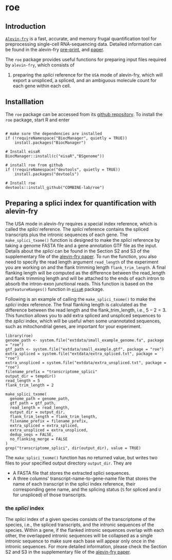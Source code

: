 # roe
## Introduction

[`Alevin-fry`](https://github.com/COMBINE-lab/alevin-fry) is a fast, accurate, and memory frugal quantification tool for preprocessing single-cell RNA-sequencing data. Detailed information can be found in the alevin-fry [pre-print](https://www.biorxiv.org/content/10.1101/2021.06.29.450377v2), and [paper](https://www.nature.com/articles/s41592-022-01408-3).

The `roe` package provides useful functions for preparing input files required by `alevin-fry`, which consists of

1. preparing the *splici* reference for the `USA` mode of alevin-fry, which will export a unspliced, a spliced, and an ambiguous molecule count for each gene within each cell.

## Installlation
The `roe` package can be accessed from its [github repository](https://github.com/COMBINE-lab/roe). To install the `roe` package, start R and enter

```{r install_roe, eval=FALSE}

# make sure the dependencies are installed
if (!requireNamespace("BiocManager", quietly = TRUE))
    install.packages("BiocManager")

# Install eisaR
BiocManager::install(c("eisaR","BSgenome"))

# install roe from github
if (!requireNamespace("devtools", quietly = TRUE))
    install.packages("devtools")

# Install roe
devtools::install_github("COMBINE-lab/roe")
```


## Preparing a splici index for quantification with alevin-fry

The USA mode in alevin-fry requires a special index reference, which is called the *splici* reference. The *splici* reference contains the spliced transcripts plus the intronic sequences of each gene. The `make_splici_txome()` function is designed to make the *splici* reference by taking a genome FASTA file and a gene annotation GTF file as the input. Details about the *splici* can be found in the Section S2 and S3 of the supplementary file of the [alevin-fry paper](https://www.nature.com/articles/s41592-022-01408-3). To run the function, you also need to specify the read length argument `read_length` of the experiment you are working on and the flank trimming length `flank_trim_length`. A final flanking length will be computed as the difference between the read_length and flank trimming length and will be attached to the ends of each intron to absorb the intron-exon junctional reads. This function is based on the `getFeatureRanges()` function in [`eisaR`](https://github.com/fmicompbio/eisaR) package.

Following is an example of calling the `make_splici_txome()` to make the *splici* index reference. The final flanking length is calculated as the difference between the read length and the flank_trim_length, i.e., $5-2=3$. This function allows you to add extra spliced and unspliced sequences to the *splici* index, which will be useful when some unannotated sequences, such as mitochondrial genes, are important for your experiment. 

```{r}
library(roe)
genome_path <- system.file("extdata/small_example_genome.fa", package = "roe")
gtf_path <- system.file("extdata/small_example.gtf", package = "roe")
extra_spliced = system.file("extdata/extra_spliced.txt", package = "roe")
extra_unspliced = system.file("extdata/extra_unspliced.txt", package = "roe")
filename_prefix = "transcriptome_splici"
output_dir = tempdir()
read_length = 5
flank_trim_length = 2

make_splici_txome(
  genome_path = genome_path,
  gtf_path = gtf_path,
  read_length = read_length,
  output_dir = output_dir,
  flank_trim_length = flank_trim_length,
  filename_prefix = filename_prefix,
  extra_spliced = extra_spliced,
  extra_unspliced = extra_unspliced,
  dedup_seqs = FALSE,
  no_flanking_merge = FALSE
)
grep("transcriptome_splici", dir(output_dir), value = TRUE)
```

The `make_splici_txome()` function has no returned value, but writes two files to your specified output directory `output_dir`. They are 
- A FASTA file that stores the extracted splici sequences.
- A three columns' transcript-name-to-gene-name file that stores the name of each transcript in the splici index reference, their corresponding gene name, and the splicing status (`S` for spliced and `U` for unspliced) of those transcripts.

### the *splici* index

The *splici* index of a given species consists of the transcriptome of the species, i.e., the spliced transcripts, and the intronic sequences of the species. Within a gene, if the flanked intronic sequences overlap with each other, the overlapped intronic sequences will be collapsed as a single intronic sequence to make sure each base will appear only once in the intronic sequences. For more detailed information, please check the Section S2 and S3 in the supplementary file of the [alevin-fry paper](https://www.nature.com/articles/s41592-022-01408-3).





